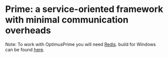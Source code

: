 Prime: a service-oriented framework with minimal communication
overheads
=====

Note:
	To work with OptimusPrime you will need [Redis](http://redis.io/).
	build for Windows can be found [here](http://yadi.sk/d/1Wwgab98Huyr7).